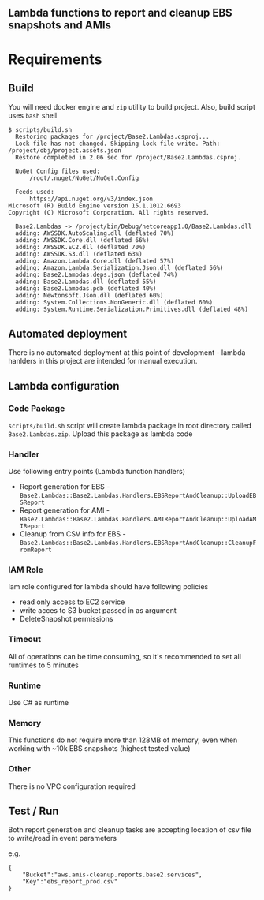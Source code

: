 ## Lambda functions to report and cleanup EBS snapshots and AMIs

# Requirements

## Build

You will need docker engine and `zip` utility to build project. Also, build script uses `bash` shell

```
$ scripts/build.sh 
  Restoring packages for /project/Base2.Lambdas.csproj...
  Lock file has not changed. Skipping lock file write. Path: /project/obj/project.assets.json
  Restore completed in 2.06 sec for /project/Base2.Lambdas.csproj.
  
  NuGet Config files used:
      /root/.nuget/NuGet/NuGet.Config
  
  Feeds used:
      https://api.nuget.org/v3/index.json
Microsoft (R) Build Engine version 15.1.1012.6693
Copyright (C) Microsoft Corporation. All rights reserved.

  Base2.Lambdas -> /project/bin/Debug/netcoreapp1.0/Base2.Lambdas.dll
  adding: AWSSDK.AutoScaling.dll (deflated 70%)
  adding: AWSSDK.Core.dll (deflated 66%)
  adding: AWSSDK.EC2.dll (deflated 70%)
  adding: AWSSDK.S3.dll (deflated 63%)
  adding: Amazon.Lambda.Core.dll (deflated 57%)
  adding: Amazon.Lambda.Serialization.Json.dll (deflated 56%)
  adding: Base2.Lambdas.deps.json (deflated 74%)
  adding: Base2.Lambdas.dll (deflated 55%)
  adding: Base2.Lambdas.pdb (deflated 40%)
  adding: Newtonsoft.Json.dll (deflated 60%)
  adding: System.Collections.NonGeneric.dll (deflated 60%)
  adding: System.Runtime.Serialization.Primitives.dll (deflated 48%)

```

## Automated deployment

There is no automated deployment at this point of development - lambda hanlders in this project
are intended for manual execution.

## Lambda configuration 

### Code Package

`scripts/build.sh` script will create lambda package in root directory called `Base2.Lambdas.zip`. Upload
this package as lambda code

### Handler 

Use following entry points (Lambda function handlers)

- Report generation for EBS - `Base2.Lambdas::Base2.Lambdas.Handlers.EBSReportAndCleanup::UploadEBSReport`
- Report generation for AMI - `Base2.Lambdas::Base2.Lambdas.Handlers.AMIReportAndCleanup::UploadAMIReport`
- Cleanup from CSV info for EBS - `Base2.Lambdas::Base2.Lambdas.Handlers.EBSReportAndCleanup::CleanupFromReport`

### IAM Role

Iam role configured for lambda should have following policies 

- read only access to EC2 service
- write acces to S3 bucket passed in as argument
- DeleteSnapshot permissions

### Timeout

All of operations can be time consuming, so it's recommended to set all runtimes to 5 minutes

### Runtime

Use C# as runtime

### Memory

This functions do not require more than 128MB of memory, even when working with ~10k EBS snapshots (highest tested value)

### Other

There is no VPC configuration required

## Test / Run

Both report generation and cleanup tasks are accepting location of csv file to write/read 
in event parameters

e.g.
```
{
    "Bucket":"aws.amis-cleanup.reports.base2.services",
    "Key":"ebs_report_prod.csv"
}
```